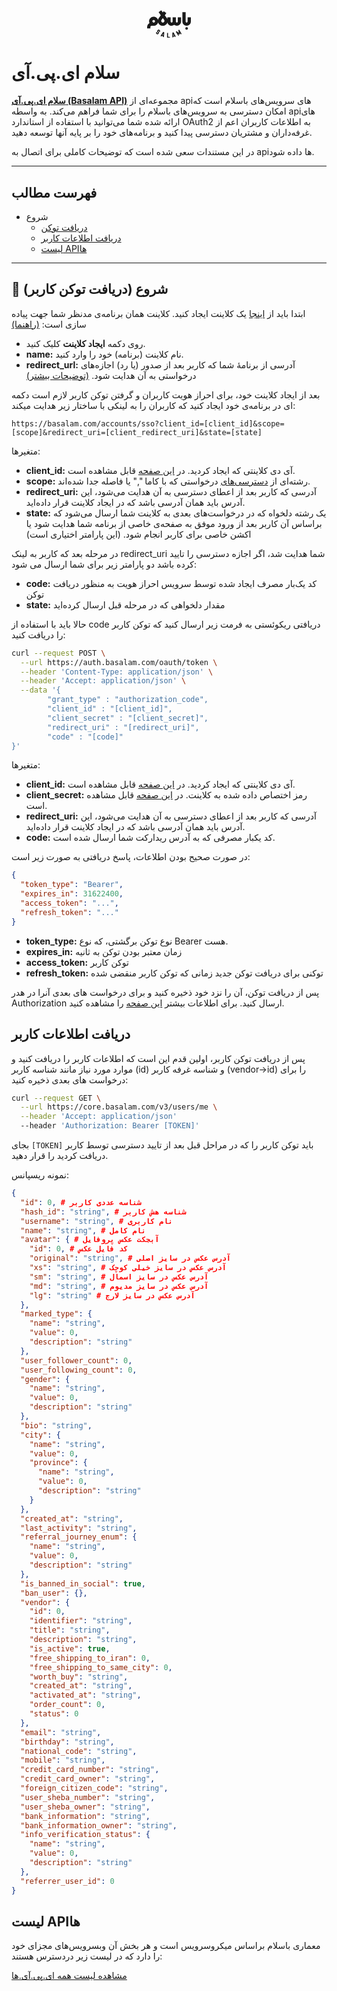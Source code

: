 <link rel="stylesheet" href="./assets/fonts/Estedad-stylesheet.css" />


<p align="center">
  <svg width="70" fill="currentColor" viewBox="0 0 71 50" xmlns="http://www.w3.org/2000/svg"><path d="M46.2752 47.5265L42.8338 41.1055L41.0336 41.5265L40.9277 48.7897C40.9277 49.2107 41.2454 49.5791 41.7219 49.5791C42.1455 49.5791 42.5161 49.2107 42.5161 48.7897V48.1581L44.581 47.6844L44.8457 48.2107C45.0575 48.5792 45.534 48.737 45.9046 48.5265C46.3282 48.4213 46.487 47.9476 46.2752 47.5265ZM42.569 46.6318L42.622 44.0528L43.8397 46.316L42.569 46.6318Z"></path><path d="M55.6986 43.1054L52.0454 36.8423L50.6688 37.6318L51.463 42.1581L47.9157 39.2107L46.5391 40.0002L50.1923 46.2633C50.3512 46.5265 50.6159 46.6318 50.8806 46.6318C51.0394 46.6318 51.1453 46.5791 51.3042 46.5265C51.6748 46.316 51.8336 45.8423 51.5689 45.4739L50.2452 43.1581L52.0983 44.6844L53.422 43.9475L52.9984 41.5791L54.3221 43.8949C54.5338 44.2633 55.0104 44.4212 55.381 44.1581C55.8045 43.9475 55.9634 43.4739 55.6986 43.1054Z"></path><path d="M36.3205 48.4213H33.938V42.1055H32.3496V50.0002H36.3205C36.7441 50.0002 37.1147 49.6318 37.1147 49.2107C37.1147 48.7897 36.7441 48.4213 36.3205 48.4213Z"></path><path d="M26.0496 40.4214L22.0786 46.5266C21.8669 46.8951 21.9728 47.3688 22.3434 47.6319C22.714 47.8424 23.1905 47.7372 23.4552 47.3688L23.7729 46.8424L25.7848 47.5267L25.7319 48.1582C25.679 48.5793 26.0496 48.9477 26.4732 49.0003H26.5261C26.9496 49.0003 27.2673 48.6845 27.3203 48.2635L27.7968 41.0003L26.0496 40.4214ZM24.673 45.5267L26.1025 43.3688L25.9437 45.9477L24.673 45.5267Z"></path><path d="M16.7307 44.3162C16.3071 44.3162 15.8306 44.2109 15.46 43.9478C14.454 43.2636 14.1893 41.8425 14.8776 40.8425C15.1423 40.4741 15.6188 40.3688 15.9894 40.632C16.3601 40.8951 16.466 41.3688 16.2012 41.7372C15.9895 42.053 16.0953 42.4214 16.3601 42.632C16.6777 42.8425 17.0484 42.7372 17.2601 42.4741L17.4719 42.1583C17.6837 41.8425 17.5778 41.4741 17.3131 41.2635C16.8366 40.9478 16.466 40.4214 16.3601 39.8425C16.2542 39.2635 16.3601 38.6846 16.7307 38.1583L16.9425 37.8425C17.2602 37.3688 17.7896 37.0004 18.372 36.8951C18.9544 36.7899 19.5368 36.8951 20.0663 37.2636C20.5428 37.5793 20.9134 38.1057 21.0193 38.6846C21.1252 39.2636 21.0193 39.8425 20.6487 40.3688C20.3839 40.7372 19.9074 40.8425 19.5368 40.5793C19.1662 40.3162 19.0603 39.8425 19.325 39.4741C19.4309 39.3162 19.4838 39.1583 19.4309 39.0004C19.378 38.8425 19.325 38.6846 19.1662 38.5793C19.0073 38.4741 18.8485 38.4214 18.6897 38.4741C18.5308 38.5267 18.372 38.5793 18.2661 38.7372L18.0543 39.053C17.9484 39.2109 17.8955 39.3688 17.9484 39.5267C18.0014 39.6846 18.0543 39.8425 18.2132 39.9478C19.2191 40.632 19.4839 42.053 18.7956 43.053L18.5838 43.3688C18.1073 44.0004 17.419 44.3162 16.7307 44.3162Z"></path><path d="M64.1178 36.8419C65.2875 36.8419 66.2356 35.8993 66.2356 34.7366C66.2356 33.5739 65.2875 32.6313 64.1178 32.6313C62.9482 32.6313 62 33.5739 62 34.7366C62 35.8993 62.9482 36.8419 64.1178 36.8419Z"></path><path d="M65.7057 16.842V23.6841C65.7057 24.5788 65.0174 25.263 64.1173 25.263C63.2172 25.263 62.5289 24.5788 62.5289 23.6841V8.4209H57.2344V23.6841C57.2344 27.4735 60.3052 30.5262 64.1173 30.5262C67.9294 30.5262 71.0002 27.4735 71.0002 23.6841V16.842H65.7057Z"></path><path d="M49.8218 23.6841C49.8218 24.5788 49.1335 25.263 48.2334 25.263C47.3333 25.263 46.645 24.5788 46.645 23.6841V16.8419H41.3505V23.6841C41.3505 24.5788 40.6622 25.263 39.7621 25.263C38.862 25.263 38.1737 24.5788 38.1737 23.6841V16.8419H32.8792V19.8419C32.6674 19.2104 32.3497 18.6314 31.9791 18.1051L28.6965 13.4735L31.1849 9.89458L26.8434 6.89458L25.4139 8.89458L22.9784 5.4209L18.6368 8.4209L22.1842 13.4735L18.9015 18.1051C18.2662 18.9998 17.8956 19.9472 17.6838 20.9998C16.7308 17.9998 13.9247 15.7893 10.5891 15.7893C6.51231 15.7893 3.17673 19.1051 3.17673 23.1577C3.17673 24.2104 3.38849 25.263 3.81206 26.1577C1.5354 27.4209 0 29.8419 0 32.5788V34.6841H5.29456V32.5788C5.29456 31.4209 6.24758 30.4735 7.41238 30.4735H10.2714C10.3773 30.4735 10.4832 30.4735 10.5891 30.4735C14.0835 30.4735 17.0485 28.0525 17.7897 24.7893C18.7427 28.0525 21.8136 30.4735 25.4139 30.4735C28.9612 30.4735 31.9262 28.1577 32.9851 24.9998C33.6204 28.1051 36.4266 30.4735 39.7092 30.4735C41.2975 30.4735 42.78 29.9472 43.9448 28.9998C45.1096 29.8946 46.5921 30.4735 48.1805 30.4735C51.9925 30.4735 55.0634 27.4209 55.0634 23.6314V16.7893H49.7688V23.6841H49.8218ZM10.642 25.263H10.4832C9.37136 25.1577 8.52422 24.263 8.52422 23.1577C8.52422 21.9998 9.47724 21.0525 10.642 21.0525C11.8068 21.0525 12.7599 21.9998 12.7599 23.1577C12.7599 24.3156 11.8068 25.263 10.642 25.263ZM25.4668 25.263C24.0373 25.263 22.8195 24.0525 22.8195 22.6314C22.8195 22.1051 22.9784 21.5788 23.2961 21.1051L25.4668 18.0525L27.6376 21.1051C27.9552 21.5262 28.1141 22.0525 28.1141 22.6314C28.1141 24.0525 26.8963 25.263 25.4668 25.263Z"></path></svg>
</p>

# سلام ای.پی.آی

**[سلام ای.پی.آی (Basalam API)](https://developers.basalam.com)** مجموعه‌ای از api‌های سرویس‌های باسلام است که امکان دسترسی به سرویس‌های باسلام را برای شما فراهم می‌کند. به واسطه api‌های ارائه شده شما می‌توانید با استفاده از استاندارد OAuth2 به اطلاعات کاربران اعم از غرفه‌داران و مشتریان دسترسی پیدا کنید و برنامه‌های خود را بر پایه آنها توسعه دهید.

در این مستندات سعی شده است که توضیحات کاملی برای اتصال به api‌ها داده شود.

---

## فهرست مطالب

* شروع
  * [دریافت توکن](#-شروع-دریافت-توکن-کاربر)
  * [دریافت اطلاعات کاربر](#دریافت-اطلاعات-کاربر)
  * [لیست APIها](#لیست-apiها)

---

## 🚀 شروع (دریافت توکن کاربر)

ابتدا باید از [اینجا](https://developers.basalam.com/clients) یک کلاینت ایجاد کنید.
کلاینت همان برنامه‌ی مدنظر شما جهت پیاده سازی است: [(راهنما)](https://developers.basalam.com/authorization#%D8%A7%DB%8C%D8%AC%D8%A7%D8%AF-%DA%A9%D9%84%D8%A7%DB%8C%D9%86%D8%AA)

* روی دکمه **ایجاد کلاینت** کلیک کنید.
* **name:** نام کلاینت (برنامه) خود را وارد کنید.
* **redirect_url:** آدرسی از برنامهٔ شما که کاربر بعد از صدور (یا رد) اجازه‌های درخواستی به آن هدایت شود. [(توضیحات بیشتر)](https://developers.basalam.com/authorization#%D8%AF%D8%B1%DB%8C%D8%A7%D9%81%D8%AA-%D8%AF%D8%B3%D8%AA%D8%B1%D8%B3%DB%8C-%D8%A7%D8%B2-%DA%A9%D8%A7%D8%B1%D8%A8%D8%B1)

بعد از ایجاد کلاینت خود، برای احراز هویت کاربران و گرفتن توکن کاربر لازم است دکمه ای در برنامه‌ی خود ایجاد کنید که کاربران را به لینکی با ساختار زیر هدایت میکند:

```
https://basalam.com/accounts/sso?client_id=[client_id]&scope=[scope]&redirect_uri=[client_redirect_uri]&state=[state]
```
متغیرها:
* **client_id:** آی دی کلاینتی که ایجاد کردید. در [این صفحه](https://developers.basalam.com/clients) قابل مشاهده است.
* **scope:** رشته‌ای از [دسترسی‌های](https://developers.basalam.com/scopes) درخواستی که با کاما "," یا فاصله جدا شده‌اند.
* **redirect_uri:** آدرسی که کاربر بعد از اعطای دسترسی به آن هدایت می‌شود، این آدرس باید همان آدرسی باشد که در ایجاد کلاینت قرار داده‌اید.
* **state:** یک رشته دلخواه که در درخواست‌های بعدی به کلاینت شما ارسال می‌شود که براساس آن کاربر بعد از ورود موفق به صفحه‌ی خاصی از برنامه شما هدایت شود یا اکشن خاصی برای کاربر انجام شود. (این پارامتر اختیاری است)

در مرحله بعد که کاربر به لینک redirect_uri شما هدایت شد، اگر اجازه دسترسی را تایید کرده باشد دو پارامتر زیر برای شما ارسال می شود:

* **code:** کد یک‌بار مصرف ایجاد شده توسط سرویس احراز هویت به منظور دریافت توکن
* **state:** مقدار دلخواهی که در مرحله قبل ارسال کرده‌اید

حالا باید با استفاده از code دریافتی ریکوئستی به فرمت زیر ارسال کنید که توکن کاربر را دریافت کنید:

```bash
curl --request POST \
  --url https://auth.basalam.com/oauth/token \
  --header 'Content-Type: application/json' \
  --header 'Accept: application/json' \
  --data '{
        "grant_type" : "authorization_code",
        "client_id" : "[client_id]",
        "client_secret" : "[client_secret]",
        "redirect_uri" : "[redirect_uri]",
        "code" : "[code]"
}'
```
متغیرها:
* **client_id:** آی دی کلاینتی که ایجاد کردید. در [این صفحه](https://developers.basalam.com/clients) قابل مشاهده است.
* **client_secret:** رمز اختصاص داده شده به کلاینت. در [این صفحه](https://developers.basalam.com/clients) قابل مشاهده است.
* **redirect_uri:** آدرسی که کاربر بعد از اعطای دسترسی به آن هدایت می‌شود، این آدرس باید همان آدرسی باشد که در ایجاد کلاینت قرار داده‌اید.
* **code:** کد یکبار مصرفی که به آدرس ریدارکت شما ارسال شده است.

در صورت صحیح بودن اطلاعات، پاسخ دریافتی به صورت زیر است:

```json
{
  "token_type": "Bearer",
  "expires_in": 31622400,
  "access_token": "...",
  "refresh_token": "..."
}
```

* **token_type:** نوع توکن برگشتی، که نوع Bearer هست.
* **expires_in:** زمان معتبر بودن توکن به ثانیه
* **access_token:** توکن کاربر
* **refresh_token:** توکنی برای دریافت توکن جدید زمانی که توکن کاربر منقضی شده

پس از دریافت توکن، آن را نزد خود ذخیره کنید و برای درخواست های بعدی آنرا در هدر Authorization ارسال کنید.
برای اطلاعات بیشتر [این صفحه](https://developers.basalam.com/authorization#%D9%85%D8%B1%D8%AD%D9%84%D9%87-%D8%B3%D9%88%D9%85-%D8%AF%D8%B1%DB%8C%D8%A7%D9%81%D8%AA-%D8%A7%D8%B7%D9%84%D8%A7%D8%B9%D8%A7%D8%AA-%DA%A9%D8%A7%D8%B1%D8%A8%D8%B1) را مشاهده کنید.

## دریافت اطلاعات کاربر

پس از دریافت توکن کاربر، اولین قدم این است که اطلاعات کاربر را دریافت کنید و موارد مورد نیاز مانند شناسه کاربر (id) و شناسه غرفه کاربر (vendor->id) را برای درخواست های بعدی ذخیره کنید:

```bash
curl --request GET \
  --url https://core.basalam.com/v3/users/me \
  --header 'Accept: application/json'
  --header 'Authorization: Bearer [TOKEN]'
```

بجای `[TOKEN]` باید توکن کاربر را که در مراحل قبل بعد از تایید دسترسی توسط کاربر دریافت کردید را قرار دهید.

نمونه ریسپانس:

```json
{
  "id": 0, # شناسه عددی کاربر
  "hash_id": "string", # شناسه هش کاربر
  "username": "string", # نام کاربری
  "name": "string", # نام کامل
  "avatar": { # آبجکت عکس پروفایل
    "id": 0, # کد فایل عکس
    "original": "string", # آدرس عکس در سایز اصلی
    "xs": "string", # آدرس عکس در سایز خیلی کوچک
    "sm": "string", # آدرس عکس در سایز اسمال
    "md": "string", # آدرس عکس در سایز مدیوم
    "lg": "string" # آدرس عکس در سایز لارج
  },
  "marked_type": {
    "name": "string",
    "value": 0,
    "description": "string"
  },
  "user_follower_count": 0,
  "user_following_count": 0,
  "gender": {
    "name": "string",
    "value": 0,
    "description": "string"
  },
  "bio": "string",
  "city": {
    "name": "string",
    "value": 0,
    "province": {
      "name": "string",
      "value": 0,
      "description": "string"
    }
  },
  "created_at": "string",
  "last_activity": "string",
  "referral_journey_enum": {
    "name": "string",
    "value": 0,
    "description": "string"
  },
  "is_banned_in_social": true,
  "ban_user": {},
  "vendor": {
    "id": 0,
    "identifier": "string",
    "title": "string",
    "description": "string",
    "is_active": true,
    "free_shipping_to_iran": 0,
    "free_shipping_to_same_city": 0,
    "worth_buy": "string",
    "created_at": "string",
    "activated_at": "string",
    "order_count": 0,
    "status": 0
  },
  "email": "string",
  "birthday": "string",
  "national_code": "string",
  "mobile": "string",
  "credit_card_number": "string",
  "credit_card_owner": "string",
  "foreign_citizen_code": "string",
  "user_sheba_number": "string",
  "user_sheba_owner": "string",
  "bank_information": "string",
  "bank_information_owner": "string",
  "info_verification_status": {
    "name": "string",
    "value": 0,
    "description": "string"
  },
  "referrer_user_id": 0
}
```

## لیست APIها

معماری باسلام براساس میکروسرویس است و هر بخش آن وبسرویس‌های مجزای خود را دارد که در لیست زیر دردسترس هستند:

[مشاهده لیست همه ای.پی.آی.‌ها](https://developers.basalam.com/services)

